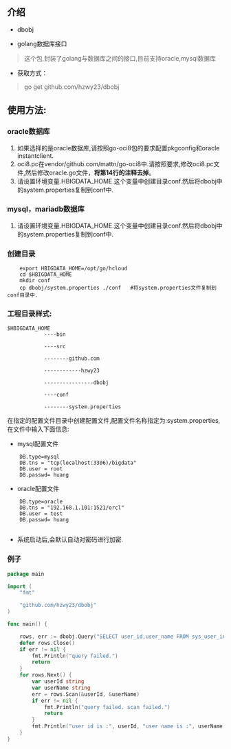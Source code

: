 ## 介绍
* dbobj

* golang数据库接口

> 这个包,封装了golang与数据库之间的接口,目前支持oracle,mysql数据库

* 获取方式：

> go get github.com/hzwy23/dbobj

## 使用方法:

### oracle数据库 

1. 如果选择的是oracle数据库,请按照go-oci8包的要求配置pkgconfig和oracle instantclient.
2. oci8.pc在vendor/github.com/mattn/go-oci8中.请按照要求,修改oci8.pc文件,然后修改oracle.go文件，**将第14行的注释去掉**。
3. 请设置环境变量.HBIGDATA_HOME.这个变量中创建目录conf.然后将dbobj中的system.properties复制到conf中.

### mysql，mariadb数据库
1. 请设置环境变量.HBIGDATA_HOME.这个变量中创建目录conf.然后将dbobj中的system.properties复制到conf中.

### 创建目录

```shell
    export HBIGDATA_HOME=/opt/go/hcloud
    cd $HBIGDATA_HOME
    mkdir conf
    cp dbobj/system.properties ./conf   #将system.properties文件复制到conf目录中.
```

### 工程目录样式:
```
$HBIGDATA_HOME
            ----bin

            ----src

            --------github.com

            ------------hzwy23

            ----------------dbobj

            ----conf

            --------system.properties
```

在指定的配置文件目录中创建配置文件,配置文件名称指定为:system.properties,在文件中输入下面信息:

* mysql配置文件

```
    DB.type=mysql
    DB.tns = "tcp(localhost:3306)/bigdata"
    DB.user = root
    DB.passwd= huang
```
* oracle配置文件

```
    DB.type=oracle
    DB.tns = "192.168.1.101:1521/orcl"
    DB.user = test
    DB.passwd= huang
	
```

* 系统启动后,会默认自动对密码进行加密.

### 例子
```go
package main

import (
    "fmt"

    "github.com/hzwy23/dbobj"
)

func main() {

    rows, err := dbobj.Query("SELECT user_id,user_name FROM sys_user_info where user_id = ?", "admin")
    defer rows.Close()
    if err != nil {
        fmt.Println("query failed.")
        return
    }
    for rows.Next() {
        var userId string
        var userName string
        err = rows.Scan(&userId, &userName)
        if err != nil {
            fmt.Println("query failed. scan failed.")
            return
        }
        fmt.Println("user id is :", userId, "user name is :", userName)
    }
}
```